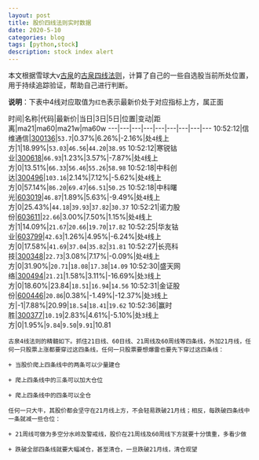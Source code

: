 ```yaml
---
layout: post
title: 股价四线法则实时数据
date: 2020-5-10
categories: blog
tags: [python,stock]
description: stock index alert
---
```



本文根据雪球大v[古泉](https://xueqiu.com/u/7148646888)的[古泉四线法则](https://xueqiu.com/7148646888/130498192)，计算了自己的一些自选股当前所处位置，用于持续追踪验证，帮助自己进行判断。

**说明**：下表中4线对应取值为`红色`表示最新价处于对应指标上方，属正面

时间|名称|代码|最新价|当日|3日|5日|位置|变动|距离|ma21|ma60|ma21w|ma60w
---|---|---|---|---|---|---|---|---
10:52:12|信维通信|[300136](https://xueqiu.com/S/SZ300136)|`53.7`|0.37%|6.26%|-2.16%|处`4`线上方|1|18.99%|`53.03`|`46.56`|`44.20`|`38.95`
10:52:12|寒锐钴业|[300618](https://xueqiu.com/S/SZ300618)|`66.93`|1.23%|3.57%|-7.87%|处`4`线上方|0|13.51%|`66.33`|`56.46`|`55.26`|`58.98`
10:52:18|中科创达|[300496](https://xueqiu.com/S/SZ300496)|`103.16`|2.14%|7.12%|-5.62%|处`4`线上方|0|57.14%|`86.20`|`69.47`|`66.51`|`50.25`
10:52:18|中科曙光|[603019](https://xueqiu.com/S/SH603019)|`46.87`|1.89%|5.63%|-9.49%|处`4`线上方|0|25.43%|`44.18`|`39.93`|`37.82`|`30.37`
10:52:21|诺力股份|[603611](https://xueqiu.com/S/SH603611)|`22.66`|3.00%|7.50%|1.15%|处`4`线上方|1|14.09%|`21.67`|`20.66`|`19.70`|`17.82`
10:52:25|华友钴业|[603799](https://xueqiu.com/S/SH603799)|`42.63`|1.26%|4.95%|-6.24%|处`4`线上方|0|17.58%|`41.69`|`37.04`|`35.82`|`31.81`
10:52:27|长亮科技|[300348](https://xueqiu.com/S/SZ300348)|`22.73`|3.08%|7.17%|-0.09%|处`4`线上方|0|31.90%|`20.71`|`18.08`|`17.38`|`14.09`
10:52:30|盛天网络|[300494](https://xueqiu.com/S/SZ300494)|`21.21`|1.58%|3.11%|-16.69%|处`3`线上方|0|18.60%|23.84|`18.51`|`16.94`|`14.56`
10:52:31|金证股份|[600446](https://xueqiu.com/S/SH600446)|`20.86`|0.38%|-1.49%|-12.37%|处`3`线上方|-1|7.88%|20.99|`18.54`|`18.41`|`19.62`
10:52:36|赢时胜|[300377](https://xueqiu.com/S/SZ300377)|`10.19`|2.83%|4.61%|-5.10%|处`3`线上方|0|1.95%|`9.84`|`9.50`|`9.91`|10.81

```
古泉4线法则的精髓如下。抓住21日线、60日线、21周线及60周线等四条线，外加21月线，任何一只股票上涨都要穿过这四条线，任何一只股票要想爆雷也要先下穿过这四条线：

+ 当股价爬上四条线中的两条可以少量建仓

+ 爬上四条线中的三条可以加大仓位

+ 爬上四条线中的四条可以全仓

任何一只大牛，其股价都会坚守在21月线上方，不会轻易跌破21月线；相反，每跌破四条线中一条就减一些仓位：

+ 21周线可做为多空分水岭及警戒线，股价在21周线及60周线下方就要十分慎重，多看少做

+ 跌破全部四条线就要大幅减仓，甚至清仓，一旦跌破21月线，清仓观望
```